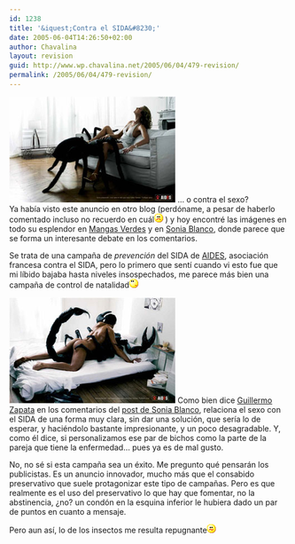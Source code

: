 ```yaml
---
id: 1238
title: '&iquest;Contra el SIDA&#8230;'
date: 2005-06-04T14:26:50+02:00
author: Chavalina
layout: revision
guid: http://www.wp.chavalina.net/2005/06/04/479-revision/
permalink: /2005/06/04/479-revision/
---
```

<a href="imagenes/fotos/sida_fr.jpg" target="_blank"><img class="imgizqda" src="/imagenes/fotos/aides_w.jpg" alt="Una ara&ntilde;a practica sexo oral a una mujer" /></a> &#8230; o contra el sexo?  
Ya hab&iacute;a visto este anuncio en otro blog (perd&oacute;name, a pesar de haberlo comentado incluso no recuerdo en cu&aacute;l![emo](/imagenes/emoticonos/triste.gif) ) y hoy encontr&eacute; las im&aacute;genes en todo su esplendor en <a href="http://www.proyectoisla.com/mangasverdes/?p=863" target="_blank">Mangas Verdes</a> y en <a href="http://www.filmica.com/sonia_blanco/archivos/001698.html" target="_blank">Sonia Blanco</a>, donde parece que se forma un interesante debate en los comentarios.

Se trata de una campa&ntilde;a de _prevenci&oacute;n_ del SIDA de <a href="http://www.aides.org/" target="_blank">AIDES</a>, asociaci&oacute;n francesa contra el SIDA, pero lo primero que sent&iacute; cuando vi esto fue que mi l&iacute;bido bajaba hasta niveles insospechados, me parece m&aacute;s bien una campa&ntilde;a de control de natalidad![emo](/imagenes/emoticonos/pensativo.gif) 

<a href="imagenes/fotos/sida_fr.jpg" target="_blank"><img class="imgizqda" src="/imagenes/fotos/aides_m.jpg" alt="Un hombre se acuesta con un escorpi&oacute;n" /></a> Como bien dice <a href="http://filmica.com/casiopea/" target="_blank">Guillermo Zapata</a> en los comentarios del <a href="http://www.filmica.com/sonia_blanco/archivos/001698.html" target="_blank">post de Sonia Blanco</a>, relaciona el sexo con el SIDA de una forma muy clara, sin dar una soluci&oacute;n, que ser&iacute;a lo de esperar, y haci&eacute;ndolo bastante impresionante, y un poco desagradable. Y, como &eacute;l dice, si personalizamos ese par de bichos como la parte de la pareja que tiene la enfermedad&#8230; pues ya es de mal gusto.

No, no s&eacute; si esta campa&ntilde;a sea un &eacute;xito. Me pregunto qu&eacute; pensar&aacute;n los publicistas. Es un anuncio innovador, mucho m&aacute;s que el consabido preservativo que suele protagonizar este tipo de campa&ntilde;as. Pero es que realmente es el uso del preservativo lo que hay que fomentar, no la abstinencia, &iquest;no? un cond&oacute;n en la esquina inferior le hubiera dado un par de puntos en cuanto a mensaje.

Pero aun as&iacute;, lo de los insectos me resulta repugnante![emo](/imagenes/emoticonos/confuso.gif)